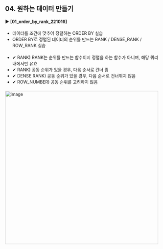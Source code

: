 ####  
## 04. 원하는 데이터 만들기  
#### ► [01_order_by_rank_221016]  
- 데이터를 조건에 맞추어 정렬하는 ORDER BY 실습  
- ORDER BY로 정렬된 데이터의 순위를 만드는 RANK / DENSE_RANK / ROW_RANK 실습  
####  
- ✔︎ RANK) RANK는 순위를 만드는 함수이지 정렬을 하는 함수가 아니며, 해당 쿼리 내에서만 유효  
- ✔︎ RANK) 공동 순위가 있을 경우, 다음 순서로 건너 뜀  
- ✔︎ DENSE RANK) 공동 순위가 있을 경우, 다음 순서로 건너뛰지 않음  
- ✔︎ ROW_NUMBER) 공동 순위를 고려하지 않음  
####  
<img width="500" alt="image" src="https://user-images.githubusercontent.com/109773795/195994270-ce4c68be-1483-4939-8cc6-328cc050d27d.png">
